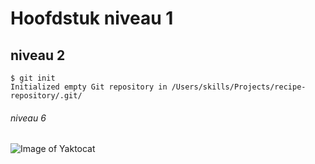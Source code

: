 # Hoofdstuk niveau 1
## niveau 2

```
$ git init
Initialized empty Git repository in /Users/skills/Projects/recipe-repository/.git/
```

###### niveau 6 

![Image of Yaktocat](https://octodex.github.com/images/yaktocat.png)
